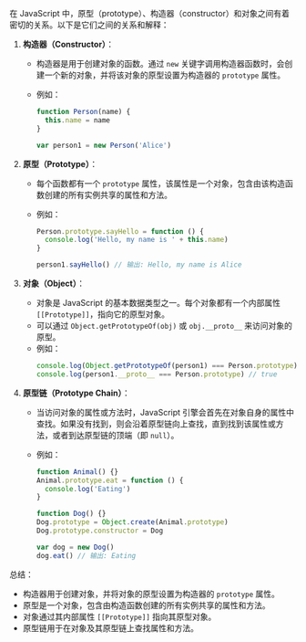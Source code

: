 在 JavaScript 中，原型（prototype）、构造器（constructor）和对象之间有着密切的关系。以下是它们之间的关系和解释：

1. **构造器（Constructor）**：

   - 构造器是用于创建对象的函数。通过 `new` 关键字调用构造器函数时，会创建一个新的对象，并将该对象的原型设置为构造器的 `prototype` 属性。
   - 例如：

     ```javascript
     function Person(name) {
       this.name = name
     }

     var person1 = new Person('Alice')
     ```

2. **原型（Prototype）**：

   - 每个函数都有一个 `prototype` 属性，该属性是一个对象，包含由该构造函数创建的所有实例共享的属性和方法。
   - 例如：

     ```javascript
     Person.prototype.sayHello = function () {
       console.log('Hello, my name is ' + this.name)
     }

     person1.sayHello() // 输出: Hello, my name is Alice
     ```

3. **对象（Object）**：

   - 对象是 JavaScript 的基本数据类型之一。每个对象都有一个内部属性 `[[Prototype]]`，指向它的原型对象。
   - 可以通过 `Object.getPrototypeOf(obj)` 或 `obj.__proto__` 来访问对象的原型。
   - 例如：
     ```javascript
     console.log(Object.getPrototypeOf(person1) === Person.prototype) // true
     console.log(person1.__proto__ === Person.prototype) // true
     ```

4. **原型链（Prototype Chain）**：

   - 当访问对象的属性或方法时，JavaScript 引擎会首先在对象自身的属性中查找。如果没有找到，则会沿着原型链向上查找，直到找到该属性或方法，或者到达原型链的顶端（即 `null`）。
   - 例如：

     ```javascript
     function Animal() {}
     Animal.prototype.eat = function () {
       console.log('Eating')
     }

     function Dog() {}
     Dog.prototype = Object.create(Animal.prototype)
     Dog.prototype.constructor = Dog

     var dog = new Dog()
     dog.eat() // 输出: Eating
     ```

总结：

- 构造器用于创建对象，并将对象的原型设置为构造器的 `prototype` 属性。
- 原型是一个对象，包含由构造函数创建的所有实例共享的属性和方法。
- 对象通过其内部属性 `[[Prototype]]` 指向其原型对象。
- 原型链用于在对象及其原型链上查找属性和方法。
